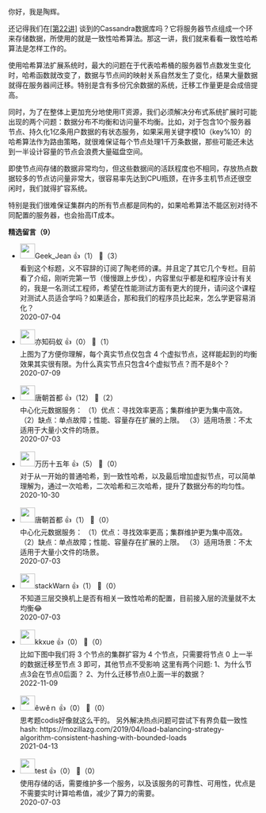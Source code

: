 你好，我是陶辉。

还记得我们在[\[第22讲\]](https://time.geekbang.org/column/article/254600) 谈到的Cassandra数据库吗？它将服务器节点组成一个环来存储数据，所使用的就是一致性哈希算法。那这一讲，我们就来看看一致性哈希算法是怎样工作的。

使用哈希算法扩展系统时，最大的问题在于代表哈希桶的服务器节点数发生变化时，哈希函数就改变了，数据与节点间的映射关系自然发生了变化，结果大量数据就得在服务器间迁移。特别是含有多份冗余数据的系统，迁移工作量更是会成倍提高。

同时，为了在整体上更加充分地使用IT资源，我们必须解决分布式系统扩展时可能出现的两个问题：数据分布不均衡和访问量不均衡。比如，对于包含10个服务器节点、持久化1亿条用户数据的有状态服务，如果采用关键字模10（key%10）的哈希算法作为路由策略，就很难保证每个节点处理1千万条数据，那些可能还未达到一半设计容量的节点会浪费大量磁盘空间。

即使节点间存储的数据非常均匀，但这些数据间的活跃程度也不相同，存放热点数据较多的节点访问量非常大，很容易率先达到CPU瓶颈，在许多主机节点还很空闲时，我们就得扩容系统。

特别是我们很难保证集群内的所有节点都是同构的，如果哈希算法不能区别对待不同配置的服务器，也会抬高IT成本。
<div><strong>精选留言（9）</strong></div><ul>
<li><img src="https://static001.geekbang.org/account/avatar/00/1b/46/ed/a7cb8b2a.jpg" width="30px"><span>Geek_Jean</span> 👍（1） 💬（3）<div>看到这个标题，义不容辞的订阅了陶老师的课。并且定了其它几个专栏。目前看了介绍，刚听完第一节（慢慢跟上步伐），内容里似乎都是和程序设计有关的，我是一名测试工程师，希望在性能测试方面有更大的提升，请问这个课程对测试人员适合学吗？如果适合，那和我们的程序员比起来，怎么学更容易消化？</div>2020-07-04</li><br/><li><img src="https://static001.geekbang.org/account/avatar/00/12/e4/e5/82132920.jpg" width="30px"><span>亦知码蚁</span> 👍（0） 💬（1）<div>上图为了方便你理解，每个真实节点仅包含 4 个虚拟节点，这样能起到的均衡效果其实很有限。为什么真实节点只包含4个虚拟节点？而不是8个？</div>2020-07-09</li><br/><li><img src="https://static001.geekbang.org/account/avatar/00/10/7f/91/962eba1a.jpg" width="30px"><span>唐朝首都</span> 👍（12） 💬（2）<div>中心化元数据服务：
（1）优点：寻找效率更高；集群维护更为集中高效。
（2）缺点：单点故障；性能、容量存在扩展的上限。
（3）适用场景：不太适用于大量小文件的场景。</div>2020-07-03</li><br/><li><img src="https://static001.geekbang.org/account/avatar/00/11/1f/66/59e0647a.jpg" width="30px"><span>万历十五年</span> 👍（5） 💬（0）<div>对于从一开始的普通哈希，到一致性哈希，以及最后增加虚拟节点，可以简单理解为，通过一次哈希，二次哈希和三次哈希，提升了数据分布的均匀性。</div>2020-10-30</li><br/><li><img src="https://static001.geekbang.org/account/avatar/00/10/7f/91/962eba1a.jpg" width="30px"><span>唐朝首都</span> 👍（1） 💬（0）<div>中心化元数据服务：
（1）优点：寻找效率更高；集群维护更为集中高效。
（2）缺点：单点故障；性能、容量存在扩展的上限。
（3）适用场景：不太适用于大量小文件的场景。</div>2020-07-03</li><br/><li><img src="https://static001.geekbang.org/account/avatar/00/0f/4a/15/106eaaa8.jpg" width="30px"><span>stackWarn</span> 👍（1） 💬（0）<div>不知道三层交换机上是否有相关一致性哈希的配置，目前接入层的流量就不太均衡😂</div>2020-07-03</li><br/><li><img src="https://static001.geekbang.org/account/avatar/00/11/b2/e0/bf56878a.jpg" width="30px"><span>kkxue</span> 👍（0） 💬（0）<div>比如下图中我们将 3 个节点的集群扩容为 4 个节点，只需要将节点 0 上一半的数据迁移至节点 3 即可，其他节点不受影响
这里有两个问题:
1、为什么节点3会在节点0后面？
2、为什么迁移节点0上面一半的数据？</div>2022-11-09</li><br/><li><img src="https://static001.geekbang.org/account/avatar/00/10/46/d3/e25d104a.jpg" width="30px"><span>êｗěｎ</span> 👍（0） 💬（0）<div>思考题codis好像就这么干的。
另外解决热点问题可尝试下有界负载一致性hash:  https:&#47;&#47;mozillazg.com&#47;2019&#47;04&#47;load-balancing-strategy-algorithm-consistent-hashing-with-bounded-loads
</div>2021-04-13</li><br/><li><img src="https://static001.geekbang.org/account/avatar/00/10/43/79/18073134.jpg" width="30px"><span>test</span> 👍（0） 💬（0）<div>使用存储的话，需要维护多一个服务，以及该服务的可靠性、可用性，优点是不需要实时计算哈希值，减少了算力的需要。</div>2020-07-03</li><br/>
</ul>